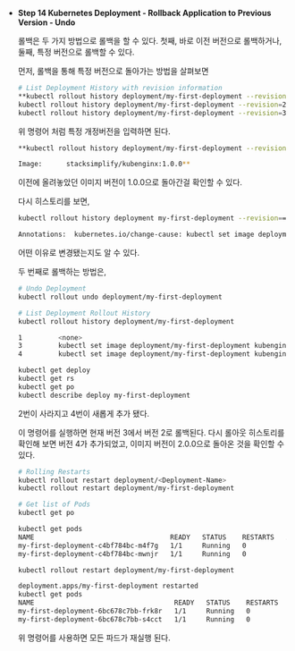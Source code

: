 - **Step 14 Kubernetes Deployment - Rollback Application to Previous Version - Undo**
    
    
    롤백은 두 가지 방법으로 롤백을 할 수 있다. 첫째, 바로 이전 버전으로 롤백하거나, 둘째, 특정 버전으로 롤백할 수 있다.
    
    먼저, 롤백을 통해 특정 버전으로 돌아가는 방법을 살펴보면
    
    ```bash
    # List Deployment History with revision information
    **kubectl rollout history deployment/my-first-deployment --revision=1**
    kubectl rollout history deployment/my-first-deployment --revision=2
    kubectl rollout history deployment/my-first-deployment --revision=3
    ```
    
    위 명령어 처럼 특정 개정버전을 입력하면 된다.
    
    ```bash
    **kubectl rollout history deployment/my-first-deployment --revision=1
    
    Image:      stacksimplify/kubenginx:1.0.0**
    ```
    
    이전에 올려놓았던 이미지 버전이 1.0.0으로 돌아간걸 확인할 수 있다.
    
    다시 히스토리를 보면,
    
    ```bash
    kubectl rollout history deployment my-first-deployment --revision==2
    
    Annotations:  kubernetes.io/change-cause: kubectl set image deployment/my-first-deployment kubenginx=stacksimplify/kubenginx:2.0.0 --record=true
    ```
    
    어떤 이유로 변경됐는지도 알 수 있다.
    
    두 번째로 롤백하는 방법은,
    
    ```bash
    # Undo Deployment
    kubectl rollout undo deployment/my-first-deployment
    
    # List Deployment Rollout History
    kubectl rollout history deployment/my-first-deployment  
    
    1         <none>
    3         kubectl set image deployment/my-first-deployment kubenginx=stacksimplify/kubenginx:2.0.0 --record=true
    4         kubectl set image deployment/my-first-deployment kubenginx=stacksimplify/kubenginx:2.0.0 --record=true
    
    kubectl get deploy
    kubectl get rs
    kubectl get po
    kubectl describe deploy my-first-deployment
    ```
    
    2번이 사라지고 4번이 새롭게 추가 됐다.
    
    이 명령어를 실행하면 현재 버전 3에서 버전 2로 롤백된다. 다시 롤아웃 히스토리를 확인해 보면 버전 4가 추가되었고, 이미지 버전이 2.0.0으로 돌아온 것을 확인할 수 있다.
    
    ```bash
    # Rolling Restarts
    kubectl rollout restart deployment/<Deployment-Name>
    kubectl rollout restart deployment/my-first-deployment
    
    # Get list of Pods
    kubectl get po
    
    kubectl get pods
    NAME                                  READY   STATUS    RESTARTS   AGE
    my-first-deployment-c4bf784bc-m4f7g   1/1     Running   0          2m26s
    my-first-deployment-c4bf784bc-mwnjr   1/1     Running   0          2m27s
    
    kubectl rollout restart deployment/my-first-deployment
    
    deployment.apps/my-first-deployment restarted
    kubectl get pods                                      
    NAME                                   READY   STATUS    RESTARTS   AGE
    my-first-deployment-6bc678c7bb-frk8r   1/1     Running   0          3s
    my-first-deployment-6bc678c7bb-s4cct   1/1     Running   0          2s
    ```
    
    위 명령어를 사용하면 모든 파드가 재실행 된다.